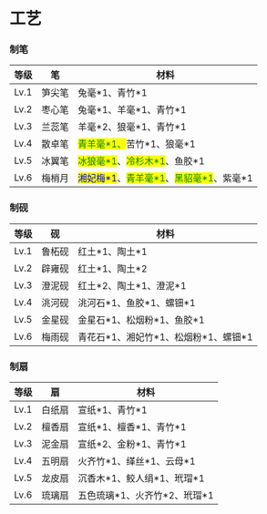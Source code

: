 # 工艺

### 制笔

| 等级   | 笔   | 材料                                                                                                                              |
| ---- | --- | ------------------------------------------------------------------------------------------------------------------------------- |
| Lv.1 | 笋尖笔 | 兔毫\*1、青竹\*1                                                                                                                     |
| Lv.2 | 枣心笔 | 兔毫\*1、羊毫\*1、青竹\*1                                                                                                               |
| Lv.3 | 兰蕊笔 | 羊毫\*2、狼毫\*1、青竹\*1                                                                                                               |
| Lv.4 | 散卓笔 | <mark style="color:green;">青羊毫\*1、</mark>苦竹\*1、狼毫\*1                                                                            |
| Lv.5 | 冰翼笔 | <mark style="color:green;">冰狼毫\*1</mark>、<mark style="color:green;">冷杉木\*1</mark>、鱼胶\*1                                         |
| Lv.6 | 梅梢月 | <mark style="color:blue;">湘妃梅\*1</mark>、<mark style="color:green;">青羊毫\*1</mark>、<mark style="color:green;">黑貂毫\*1</mark>、紫毫\*1 |

### 制砚

| 等级   | 砚   | 材料                         |
| ---- | --- | -------------------------- |
| Lv.1 | 鲁柘砚 | 红土\*1、陶土\*1                |
| Lv.2 | 辟雍砚 | 红土\*1、陶土\*2                |
| Lv.3 | 澄泥砚 | 红土\*2、陶土\*1、澄泥\*1          |
| Lv.4 | 洮河砚 | 洮河石\*1、鱼胶\*1、螺钿\*1         |
| Lv.5 | 金星砚 | 金星石\*1、松烟粉\*1、鱼胶\*1        |
| Lv.6 | 梅雨砚 | 青花石\*1、湘妃竹\*1、松烟粉\*1、螺钿\*1 |

### 制扇

| 等级   | 扇   | 材料                   |
| ---- | --- | -------------------- |
| Lv.1 | 白纸扇 | 宣纸\*1、青竹\*1          |
| Lv.2 | 檀香扇 | 宣纸\*1、檀香\*1、青竹\*1    |
| Lv.3 | 泥金扇 | 宣纸\*2、金粉\*1、青竹\*1    |
| Lv.4 | 五明扇 | 火齐竹\*1、缂丝\*1、云母\*1   |
| Lv.5 | 龙皮扇 | 沉香木\*1、鲛人绢\*1、玳瑁\*1  |
| Lv.6 | 琉璃扇 | 五色琉璃\*1、火齐竹\*2、玳瑁\*1 |
